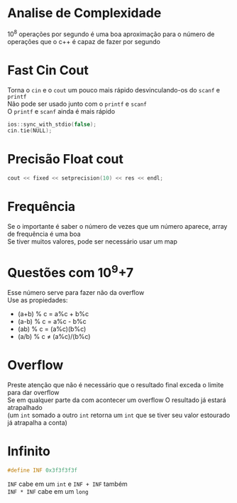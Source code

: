 # Analise de Complexidade
10<sup>8</sup> operações por segundo é uma boa aproximação para o número de operações que o c++ é capaz de fazer por segundo

# Fast Cin Cout
Torna o `cin` e o `cout` um pouco mais rápido desvinculando-os do `scanf` e `printf`\
Não pode ser usado junto com o `printf` e `scanf`\
O `printf` e `scanf` ainda é mais rápido
```cpp
ios::sync_with_stdio(false);
cin.tie(NULL);
```
# Precisão Float cout
```cpp
cout << fixed << setprecision(10) << res << endl;
```

# Frequência
Se o importante é saber o número de vezes que um número aparece, array de frequência é uma boa\
Se tiver muitos valores, pode ser necessário usar um map

# Questões com 10<sup>9</sup>+7
Esse número serve para fazer não da overflow\
Use as propiedades:

- (a+b) % c = a%c + b%c
- (a-b) % c = a%c - b%c
- (ab) % c = (a%c)(b%c)
- (a/b) % c &ne; (a%c)/(b%c)

# Overflow
Preste atenção que não é necessário que o resultado final exceda o limite para dar overflow\
Se em qualquer parte da com acontecer um overflow O resultado já estará atrapalhado\
(um `int` somado a outro `int` retorna um `int` que se tiver seu valor estourado já atrapalha a conta)

# Infinito
```cpp
#define INF 0x3f3f3f3f
```
`INF` cabe em um `int` e `INF + INF` também\
`INF * INF` cabe em um `long`
